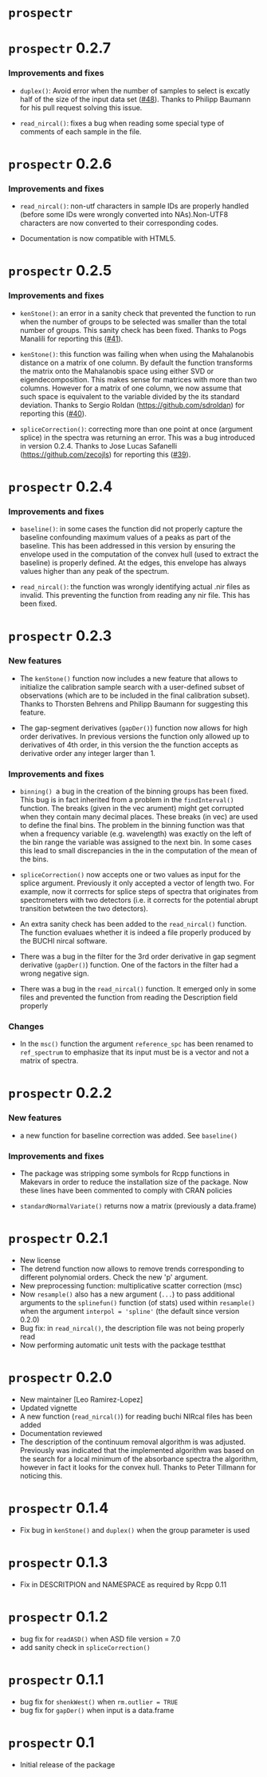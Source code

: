# `prospectr`

`prospectr` 0.2.7
===============

### Improvements and fixes

* `duplex()`: Avoid error when the number of samples to select is excatly half 
of the size of the input data set 
([#48](https://github.com/l-ramirez-lopez/prospectr/pull/48)). Thanks to Philipp 
Baumann for his pull request solving this issue. 

* `read_nircal()`: fixes a bug when reading some special type of 
comments of each sample in the file.

`prospectr` 0.2.6
===============

### Improvements and fixes

* `read_nircal()`: non-utf characters in sample IDs are properly handled (before
some IDs were wrongly converted into NAs).Non-UTF8 characters are now converted 
to their corresponding codes.

* Documentation is now compatible with HTML5.

`prospectr` 0.2.5
===============

### Improvements and fixes

* `kenStone()`: an error in a sanity check that prevented the 
function to run when the number of groups to be selected was smaller than the 
total number of groups. This sanity check has been fixed. Thanks to 
Pogs Manalili for reporting this ([#41](https://github.com/l-ramirez-lopez/prospectr/issues/41)). 

* `kenStone()`: this function was failing when when using the Mahalanobis distance 
on a matrix of one column. By default the function transforms the matrix onto 
the Mahalanobis space using either SVD or eigendecomposition. This makes sense 
for matrices with more than two columns. However for a matrix of one column, we 
now assume that such space is equivalent to the variable divided by the its 
standard deviation. Thanks to Sergio Roldan (https://github.com/sdroldan) for 
reporting this ([#40](https://github.com/l-ramirez-lopez/prospectr/issues/40])).


* `spliceCorrection()`: correcting more than one point at once  (argument splice)
in the spectra was returning an error. This was a bug introduced in 
version 0.2.4. Thanks to Jose Lucas Safanelli (https://github.com/zecojls) 
for reporting this ([#39](https://github.com/l-ramirez-lopez/prospectr/issues/39)). 


`prospectr` 0.2.4
===============

### Improvements and fixes

* `baseline()`: in some cases the function did not properly capture the baseline
confounding maximum values of a peaks as part of the baseline. This has been 
addressed in this version by ensuring the envelope used in the computation of the 
convex hull (used to extract the baseline) is properly defined. At the edges, 
this envelope has always values higher than any peak of the spectrum. 

* `read_nircal()`: the function was wrongly identifying actual .nir files as 
invalid. This preventing the function from reading any nir file. This has been 
fixed. 


`prospectr` 0.2.3
===============

### New features

* The `kenStone()` function now includes a new feature that allows to initialize the
calibration sample search with a user-defined subset of observations (which are 
to be included in the final calibration subset). Thanks to Thorsten Behrens and
Philipp Baumann for suggesting this feature. 

* The gap-segment derivatives (`gapDer()`) function now allows for high order 
derivatives. In previous versions the function only allowed up to derivatives of 
4th order, in this version the the function accepts as derivative order 
any integer larger than 1. 

### Improvements and fixes
* `binning() `a bug in the creation of the binning groups has been fixed. This bug 
is in fact inherited from a problem in the `findInterval()` function. The breaks 
(given in the vec arument) might get corrupted when they contain many decimal 
places. These breaks (in vec) are used to define the final bins. The problem in 
the binning function was that when a frequency 
variable (e.g. wavelength) was exactly on the left of the bin
range the variable was assigned to the next bin. In some cases this lead to 
small discrepancies in the in the computation of the mean of the bins. 

* ``spliceCorrection()`` now accepts one or two values as input for the splice
argument. Previously it only accepted a vector of length two. For example, now it 
corrrects for splice steps of spectra that originates from spectrometers 
with two detectors (i.e. it corrects for the potential abrupt transition 
betwteen the two detectors). 

* An extra sanity check has been added to the ``read_nircal()`` function. The 
function evaluaes whether it is indeed a file properly produced by the BUCHI 
nircal software. 

* There was a bug in the filter for the 3rd order derivative in gap segment 
derivative (`gapDer()`) function. One of the factors in the filter had a wrong 
negative sign. 

* There was a bug in the `read_nircal()` function. It emerged only in some files and 
prevented the function from reading the Description field properly 

### Changes
* In the `msc()` function the argument `reference_spc` has been renamed to 
`ref_spectrum` to emphasize that its input must be is a vector and not a 
matrix of spectra. 

`prospectr` 0.2.2
===============

### New features

* a new function for baseline correction was added. See `baseline()`  

### Improvements and fixes

* The package was stripping some symbols for Rcpp functions in Makevars in order 
to reduce the installation size of the package. Now these lines have been 
commented to comply with CRAN policies

* `standardNormalVariate()` returns now a matrix (previously a data.frame)


`prospectr` 0.2.1
===============
* New license
* The detrend function now allows to remove trends corresponding to different 
polynomial orders. Check the new 'p' argument. 
* New preprocessing function: multiplicative scatter correction (msc)
* Now `resample()` also has a new argument (`...`) to pass additional arguments to the 
`splinefun()` function (of stats) used within `resample()` when the argument 
`interpol = 'spline'` (the default since version 0.2.0)
* Bug fix: in `read_nircal()`, the description file was not being properly read
* Now performing automatic unit tests with the package testthat

`prospectr` 0.2.0
===============
* New maintainer [Leo Ramirez-Lopez]
* Updated vignette
* A new function (`read_nircal()`) for reading buchi NIRcal files has been added
* Documentation reviewed
* The description of the continuum removal algorithm is was adjusted. Previously 
was indicated that the implemented algorithm was based on the search for a 
local minimum of the absorbance spectra the algorithm, however in fact it looks 
for the convex hull. Thanks to Peter Tillmann for noticing this.

`prospectr` 0.1.4
===============
* Fix bug in `kenStone()` and `duplex()` when the group parameter is used

`prospectr` 0.1.3
===============
* Fix in DESCRITPION and NAMESPACE as required by Rcpp 0.11

`prospectr` 0.1.2
===============
* bug fix for `readASD()` when ASD file version = 7.0
* add sanity check in `spliceCorrection()`

`prospectr` 0.1.1
===============
* bug fix for `shenkWest()` when `rm.outlier = TRUE` 
* bug fix for `gapDer()` when input is a data.frame

`prospectr` 0.1
===============
* Initial release of the package
